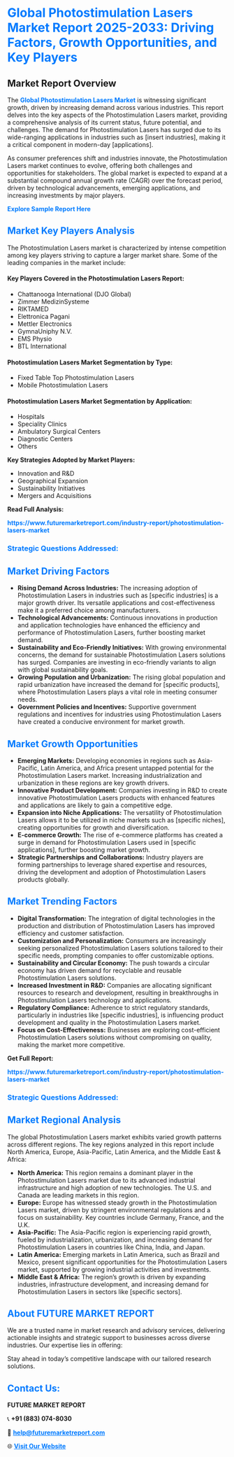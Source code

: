 <h1 style="color: #007BFF;">Global Photostimulation Lasers Market Report 2025-2033: Driving Factors, Growth Opportunities, and Key Players</h1>

<section id="overview">
<h2>Market Report Overview</h2>
<p>The <a href="https://www.futuremarketreport.com/industry-report/photostimulation-lasers-market" style="color: #007BFF; text-decoration: none;"><strong>Global Photostimulation Lasers Market</strong></a> is witnessing significant growth, driven by increasing demand across various industries. This report delves into the key aspects of the Photostimulation Lasers market, providing a comprehensive analysis of its current status, future potential, and challenges. The demand for Photostimulation Lasers has surged due to its wide-ranging applications in industries such as [insert industries], making it a critical component in modern-day [applications].</p>
<p>As consumer preferences shift and industries innovate, the Photostimulation Lasers market continues to evolve, offering both challenges and opportunities for stakeholders. The global market is expected to expand at a substantial compound annual growth rate (CAGR) over the forecast period, driven by technological advancements, emerging applications, and increasing investments by major players.</p>
</section>

<section id="overview">
<p><a href="https://www.futuremarketreport.com/request-sample/reportId=79834" style="color: #007BFF; text-decoration: none;"><strong>Explore Sample Report Here</strong></a></p>
</section>

<section id="key-players">
<h2 style="color: #007BFF;">Market Key Players Analysis</h2>
<p>The Photostimulation Lasers market is characterized by intense competition among key players striving to capture a larger market share. Some of the leading companies in the market include:</p>
<h4>Key Players Covered in the Photostimulation Lasers Report:</h4>
<ul><li>Chattanooga International (DJO Global)</li><li>Zimmer MedizinSysteme</li><li>RIKTAMED</li><li>Elettronica Pagani</li><li>Mettler Electronics</li><li>GymnaUniphy N.V.</li><li>EMS Physio</li><li>BTL International</li></ul>
<h4>Photostimulation Lasers Market Segmentation by Type:</h4>
<ul><li>Fixed Table Top Photostimulation Lasers</li><li>Mobile Photostimulation Lasers</li></ul>

<h4>Photostimulation Lasers Market Segmentation by Application:</h4>
<ul><li>Hospitals</li><li>Speciality Clinics</li><li>Ambulatory Surgical Centers</li><li>Diagnostic Centers</li><li>Others</li></ul>
<p><strong>Key Strategies Adopted by Market Players:</strong></p>
<ul>
<li>Innovation and R&D</li>
<li>Geographical Expansion</li>
<li>Sustainability Initiatives</li>
<li>Mergers and Acquisitions</li>
</ul>
</section>

<section>
<p><strong>Read Full Analysis: </strong></p><a href="https://www.futuremarketreport.com/industry-report/photostimulation-lasers-market" style="color: #007BFF; text-decoration: none;"><strong>https://www.futuremarketreport.com/industry-report/photostimulation-lasers-market</strong></a>
<h3 style="color: #007BFF;">Strategic Questions Addressed:</h3>
</section>

<section id="driving-factors">
<h2 style="color: #007BFF;">Market Driving Factors</h2>
<ul>
<li><strong>Rising Demand Across Industries:</strong> The increasing adoption of Photostimulation Lasers in industries such as [specific industries] is a major growth driver. Its versatile applications and cost-effectiveness make it a preferred choice among manufacturers.</li>
<li><strong>Technological Advancements:</strong> Continuous innovations in production and application technologies have enhanced the efficiency and performance of Photostimulation Lasers, further boosting market demand.</li>
<li><strong>Sustainability and Eco-Friendly Initiatives:</strong> With growing environmental concerns, the demand for sustainable Photostimulation Lasers solutions has surged. Companies are investing in eco-friendly variants to align with global sustainability goals.</li>
<li><strong>Growing Population and Urbanization:</strong> The rising global population and rapid urbanization have increased the demand for [specific products], where Photostimulation Lasers plays a vital role in meeting consumer needs.</li>
<li><strong>Government Policies and Incentives:</strong> Supportive government regulations and incentives for industries using Photostimulation Lasers have created a conducive environment for market growth.</li>
</ul>
</section>

<section id="growth-opportunities">
<h2 style="color: #007BFF;">Market Growth Opportunities</h2>
<ul>
<li><strong>Emerging Markets:</strong> Developing economies in regions such as Asia-Pacific, Latin America, and Africa present untapped potential for the Photostimulation Lasers market. Increasing industrialization and urbanization in these regions are key growth drivers.</li>
<li><strong>Innovative Product Development:</strong> Companies investing in R&D to create innovative Photostimulation Lasers products with enhanced features and applications are likely to gain a competitive edge.</li>
<li><strong>Expansion into Niche Applications:</strong> The versatility of Photostimulation Lasers allows it to be utilized in niche markets such as [specific niches], creating opportunities for growth and diversification.</li>
<li><strong>E-commerce Growth:</strong> The rise of e-commerce platforms has created a surge in demand for Photostimulation Lasers used in [specific applications], further boosting market growth.</li>
<li><strong>Strategic Partnerships and Collaborations:</strong> Industry players are forming partnerships to leverage shared expertise and resources, driving the development and adoption of Photostimulation Lasers products globally.</li>
</ul>
</section>

<section id="trending-factors">
<h2 style="color: #007BFF;">Market Trending Factors</h2>
<ul>
<li><strong>Digital Transformation:</strong> The integration of digital technologies in the production and distribution of Photostimulation Lasers has improved efficiency and customer satisfaction.</li>
<li><strong>Customization and Personalization:</strong> Consumers are increasingly seeking personalized Photostimulation Lasers solutions tailored to their specific needs, prompting companies to offer customizable options.</li>
<li><strong>Sustainability and Circular Economy:</strong> The push towards a circular economy has driven demand for recyclable and reusable Photostimulation Lasers solutions.</li>
<li><strong>Increased Investment in R&D:</strong> Companies are allocating significant resources to research and development, resulting in breakthroughs in Photostimulation Lasers technology and applications.</li>
<li><strong>Regulatory Compliance:</strong> Adherence to strict regulatory standards, particularly in industries like [specific industries], is influencing product development and quality in the Photostimulation Lasers market.</li>
<li><strong>Focus on Cost-Effectiveness:</strong> Businesses are exploring cost-efficient Photostimulation Lasers solutions without compromising on quality, making the market more competitive.</li>
</ul>
</section>

<section>
<p><strong>Get Full Report: </strong></p><a href="https://www.futuremarketreport.com/industry-report/photostimulation-lasers-market" style="color: #007BFF; text-decoration: none;"><strong>https://www.futuremarketreport.com/industry-report/photostimulation-lasers-market</strong></a>
<h3 style="color: #007BFF;">Strategic Questions Addressed:</h3>
</section>


<section id="regional-analysis">
<h2 style="color: #007BFF;">Market Regional Analysis</h2>
<p>The global Photostimulation Lasers market exhibits varied growth patterns across different regions. The key regions analyzed in this report include North America, Europe, Asia-Pacific, Latin America, and the Middle East & Africa:</p>
<ul>
<li><strong>North America:</strong> This region remains a dominant player in the Photostimulation Lasers market due to its advanced industrial infrastructure and high adoption of new technologies. The U.S. and Canada are leading markets in this region.</li>
<li><strong>Europe:</strong> Europe has witnessed steady growth in the Photostimulation Lasers market, driven by stringent environmental regulations and a focus on sustainability. Key countries include Germany, France, and the U.K.</li>
<li><strong>Asia-Pacific:</strong> The Asia-Pacific region is experiencing rapid growth, fueled by industrialization, urbanization, and increasing demand for Photostimulation Lasers in countries like China, India, and Japan.</li>
<li><strong>Latin America:</strong> Emerging markets in Latin America, such as Brazil and Mexico, present significant opportunities for the Photostimulation Lasers market, supported by growing industrial activities and investments.</li>
<li><strong>Middle East & Africa:</strong> The region’s growth is driven by expanding industries, infrastructure development, and increasing demand for Photostimulation Lasers in sectors like [specific sectors].</li>
</ul>
</section>

<footer>
<h2 style="color: #007BFF;">About FUTURE MARKET REPORT</h2>
<p>We are a trusted name in market research and advisory services, delivering actionable insights and strategic support to businesses across diverse industries. Our expertise lies in offering:</p>

<p>Stay ahead in today’s competitive landscape with our tailored research solutions.</p>

<h2 style="color: #007BFF;">Contact Us:</h2>
<p><strong>FUTURE MARKET REPORT</strong></p>
<p>📞 <strong>+91 (883) 074-8030</strong></p>
<p>📧 <strong><a href="mailto:help@futuremarketreport.com" style="color: #007BFF;">help@futuremarketreport.com</a></strong></p>
<p>🌐 <strong><a href="https://www.futuremarketreport.com/" style="color: #007BFF;">Visit Our Website</a></strong></p>
</footer>